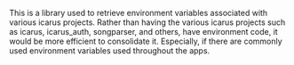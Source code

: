 This is a library used to retrieve environment variables associated with various
icarus projects. Rather than having the various icarus projects such as icarus,
icarus_auth, songparser, and others, have environment code, it would be more
efficient to consolidate it. Especially, if there are commonly used environment
variables used throughout the apps.
